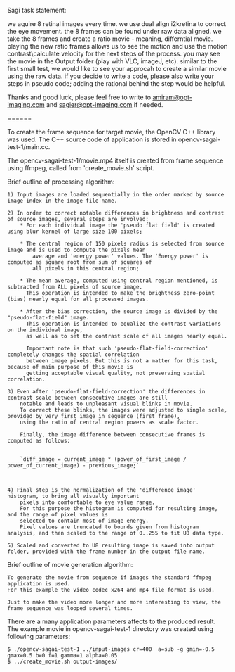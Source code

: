 
Sagi task statement:

we aquire 8 retinal images every time. 
we use dual align i2kretina to correct the eye movement.
the 8 frames can be found under raw data aligned.
we take the 8 frames and create a ratio movie - meaning, differntial movie. 
playing the new ratio frames allows us to see the motion and use the motion contrast\calculate velocity for the next steps of the process.
you may see the movie in the Output folder (play with VLC, imageJ, etc).
similar to the first small test, we would like to see your approcah to create a similar movie using the raw data.
if you decide to write a code, please also write your steps in pseudo code; adding the rational behind the step would be helpful.

Thanks and good luck, please feel free to write to amiram@opt-imaging.com and sagier@opt-imaging.com if needed.


======


To create the frame sequence for target movie, the OpenCV C++ library was used.
The C++ source code of application is stored in opencv-sagai-test-1/main.cc.

The  opencv-sagai-test-1/movie.mp4 itself is created from frame sequence using ffmpeg, called from 'create_movie.sh' script.


Brief outline of processing algorithm:
	
	1) Input images are loaded sequentially in the order marked by source image index in the image file name.
	
	2) In order to correct notable differences in brightness and contrast of source images, several steps are involved:
		* For each individual image the 'pseudo flat field' is created using blur kernel of large size 100 pixels;
		
		* The central region of 150 pixels radius is selected from source image and is used to compute the pixels mean 
			average and 'energy power' values. The 'Energy power' is computed as square root from sum of squares of 
			all pixels in this central region;
			
		* The mean average, computed using central region mentioned, is subtracted from ALL pixels of source image.
		  This operation is intended to make the brightness zero-point (bias) nearly equal for all processed images.
		  
		* After the bias correction, the source image is divided by the "pseudo-flat-field" image.
		  This operation is intended to equalize the contrast variations on the individual image,
		  as well as to set the contrast scale of all images nearly equal.
		  
		  Important note is that such 'pseudo-flat-field-correction' completely changes the spatial correlation 
		  between image pixels. But this is not a matter for this task, because of main purpose of this movie is
		  getting acceptable visual quality, not preserving spatial correlation.          

	3) Even after 'pseudo-flat-field-correction' the differences in contrast scale between consecutive images are still 
		notable and leads to unpleasant visual blinks in movie.
	    To correct these blinks, the images were adjusted to single scale, provided by very first image in sequence (first frame), 
	    using the ratio of central region powers as scale factor.
	 
	    Finally, the image difference between consecutive frames is computed as follows: 
	 
	 
	 	`diff_image = current_image * (power_of_first_image / power_of_current_image) - previous_image;`
	 	
	 	    
		   
	4) Final step is the normalization of the 'difference image' histogram, to bring all visually important 
		pixels into comfortable	to eye value range.
		For this purpose the histogram is computed for resulting image, and the range of pixel values is 
		selected to contain most of image energy. 		
		Pixel values are truncated to bounds given from histogram analysis, and then scaled to the range of 0..255 to fit U8 data type.

	5) Scaled and converted to U8 resulting image is saved into output folder, provided with the frame number in the output file name.
	

Brief outline of movie generation algorithm:

	To generate the movie from sequence if images the standard ffmpeg application is used.
	For this example the video codec x264 and mp4 file format is used.
	
	Just to make the video more longer and more interesting to view, the frame sequence was looped several times.
	  
	 
	
	
There are a many application parameters affects to the produced result.
The example movie in opencv-sagai-test-1 directory was created using following parameters:


	$ ./opencv-sagai-test-1 ../input-images cr=400  a=sub -g gmin=-0.5 gmax=0.5 b=0 f=1 gamma=1 alpha=0.05 
	$ ../create_movie.sh output-images/    




 


